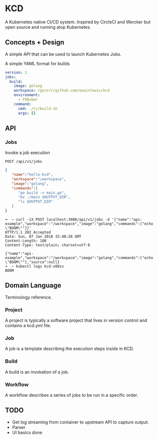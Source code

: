 # KCD

A Kubernetes native CI/CD system. Inspired by CircleCI and Wercker but open source and running atop Kubernetes.

## Concepts + Design

A simple API that can be used to launch Kubernetes Jobs.

A simple YAML format for builds

```yaml
version: 1
jobs:
  build:
    image: golang
    workspace: /go/src/github.com/owainlewis/kcd
    environment:
      - FOO=bar
    command: 
      cmd: ./ci/build.sh
      args: []
```

## API

### Jobs

Invoke a job execution

`POST /api/v1/jobs`

```json
{
   "name":"hello-kcd",
   "workspace":"/workspace",
   "image":"golang",
   "commands":[
      "go build -v main.go",
      "mv ./main $OUTPUT_DIR",
      "ls $OUTPUT_DIR"
   ]
}
```

```
➜  ~ curl -iX POST localhost:3000/api/v1/jobs -d '{"name":"api-example","workspace":"/workspace","image":"golang","commands":["echo \"BOOM\""]}'
HTTP/1.1 202 Accepted
Date: Sun, 07 Jan 2018 15:40:28 GMT
Content-Length: 108
Content-Type: text/plain; charset=utf-8

{"name":"api-example","workspace":"/workspace","image":"golang","commands":["echo \"BOOM\""],"source":null}
➜  ~ kubectl logs kcd-x00zv
BOOM
```

## Domain Language

Terminology reference.

### Project

A project is typically a software project that lives in version control and contains a kcd.yml file.

### Job

A job is a template describing the execution steps inside in KCD.

### Build

A build is an invokation of a job.

### Workflow

A workflow describes a series of jobs to be run in a specific order.

## TODO

* Get log streaming from container to upstream API to capture output.
* Parser
* UI basics done
